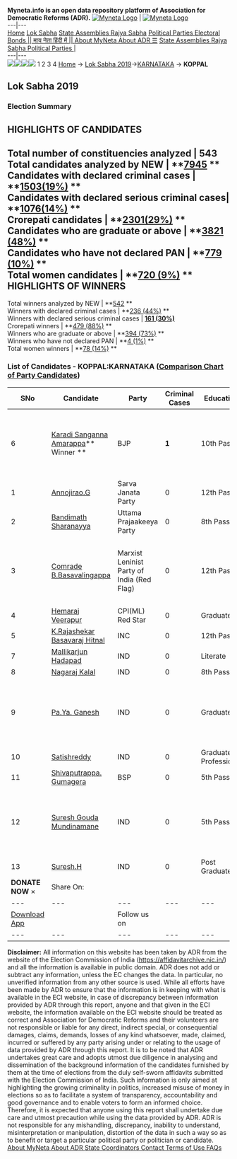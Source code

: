 **Myneta.info is an open data repository platform of Association for Democratic Reforms (ADR).**
[![Myneta Logo](https://www.myneta.info/lib/img/myneta-logo.png)](https://www.myneta.info/) | [![Myneta Logo](https://www.myneta.info/lib/img/adr-logo.png)](https://adrindia.org)  
---|---  
[Home](https://www.myneta.info/) [Lok Sabha](https://www.myneta.info/#ls "Lok Sabha") [ State Assemblies ](https://www.myneta.info/#sa "State Assemblies") [Rajya Sabha](https://www.myneta.info/#rs "Rajya Sabha") [Political Parties ](https://www.myneta.info/party "Political Parties") [ Electoral Bonds ](https://www.myneta.info/electoral_bonds "Electoral Bonds") [ || माय नेता हिंदी में || ](https://translate.google.co.in/translate?prev=hp&hl=en&js=y&u=www.myneta.info&sl=en&tl=hi&history_state0=) [ About MyNeta ](https://adrindia.org/content/about-myneta) [ About ADR ](https://adrindia.org/about-adr/who-we-are) [☰](javascript:void\(0\))
[ State Assemblies ](https://www.myneta.info/#sa "State Assemblies") [ Rajya Sabha ](https://www.myneta.info/#rs "Rajya Sabha") [ Political Parties ](https://www.myneta.info/party "Political Parties")
|   
---|---  
![](https://www.myneta.info/lib/img/banner/banner-1.png)![](https://www.myneta.info/lib/img/banner/banner-2.png)![](https://www.myneta.info/lib/img/banner/banner-3.png)![](https://www.myneta.info/lib/img/banner/banner-4.png)
1  2  3  4 
[Home](https://www.myneta.info/) → [Lok Sabha 2019](https://www.myneta.info/LokSabha2019/)→[KARNATAKA](https://www.myneta.info/LokSabha2019/index.php?action=show_constituencies&state_id=43) → **KOPPAL**
### 
## Lok Sabha 2019
###  Election Summary 
HIGHLIGHTS OF CANDIDATES  
---  
Total number of constituencies analyzed |  543   
Total candidates analyzed by NEW | **[7945](https://www.myneta.info/LokSabha2019/index.php?action=summary&subAction=candidates_analyzed&sort=candidate#summary) **  
Candidates with declared criminal cases | **[1503(19%)](https://www.myneta.info/LokSabha2019/index.php?action=summary&subAction=crime&sort=candidate#summary) **  
Candidates with declared serious criminal cases| **[1076(14%)](https://www.myneta.info/LokSabha2019/index.php?action=summary&subAction=serious_crime&sort=candidate#summary) **  
Crorepati candidates | **[2301(29%)](https://www.myneta.info/LokSabha2019/index.php?action=summary&subAction=crorepati&sort=candidate#summary) **  
Candidates who are graduate or above | **[3821 (48%)](https://www.myneta.info/LokSabha2019/index.php?action=summary&subAction=education&sort=candidate#summary) **  
Candidates who have not declared PAN | **[779 (10%)](https://www.myneta.info/LokSabha2019/index.php?action=summary&subAction=without_pan&sort=candidate#summary) **  
Total women candidates | **[720 (9%)](https://www.myneta.info/LokSabha2019/index.php?action=summary&subAction=women_candidate&sort=candidate#summary) **  
HIGHLIGHTS OF WINNERS  
---  
Total winners analyzed by NEW | **[542](https://www.myneta.info/LokSabha2019/index.php?action=summary&subAction=winner_analyzed&sort=candidate#summary) **  
Winners with declared criminal cases | **[236 (44%)](https://www.myneta.info/LokSabha2019/index.php?action=summary&subAction=winner_crime&sort=candidate#summary) **  
Winners with declared serious criminal cases | **[161 (30%)](https://www.myneta.info/LokSabha2019/index.php?action=summary&subAction=winner_serious_crime&sort=candidate#summary)**  
Crorepati winners | **[479 (88%)](https://www.myneta.info/LokSabha2019/index.php?action=summary&subAction=winner_crorepati&sort=candidate#summary) **  
Winners who are graduate or above | **[394 (73%)](https://www.myneta.info/LokSabha2019/index.php?action=summary&subAction=winner_education&sort=candidate#summary) **  
Winners who have not declared PAN | **[4 (1%)](https://www.myneta.info/LokSabha2019/index.php?action=summary&subAction=winner_without_pan&sort=candidate#summary) **  
Total women winners | **[78 (14%)](https://www.myneta.info/LokSabha2019/index.php?action=summary&subAction=winner_women&sort=candidate#summary) **  
### List of Candidates - KOPPAL:KARNATAKA ([Comparison Chart of Party Candidates](https://www.myneta.info/LokSabha2019/comparisonchart.php?constituency_id=623))
SNo | Candidate| Party| Criminal Cases| Education| Age| Total Assets| Liabilities  
---|---|---|---|---|---|---|---  
6  | [Karadi Sanganna Amarappa](https://www.myneta.info/LokSabha2019/candidate.php?candidate_id=10382)** Winner ** | BJP | **1** | 10th Pass| 64 | ![](https://myneta.info/image_v2.php?myneta_folder=LokSabha2019&candidate_id=10382&col=ta) | ![](https://myneta.info/image_v2.php?myneta_folder=LokSabha2019&candidate_id=10382&col=lia)  
1  | [Annojirao.G](https://www.myneta.info/LokSabha2019/candidate.php?candidate_id=10383) | Sarva Janata Party | 0 | 12th Pass| 43 | Rs 29,26,000 ~ 29 Lacs+ | Rs 0 ~   
2  | [Bandimath Sharanayya](https://www.myneta.info/LokSabha2019/candidate.php?candidate_id=7263) | Uttama Prajaakeeya Party | 0 | 8th Pass| 37 | Rs 63,000 ~ 63 Thou+ | Rs 0 ~   
3  | [Comrade B.Basavalingappa](https://www.myneta.info/LokSabha2019/candidate.php?candidate_id=10384) | Marxist Leninist Party of India (Red Flag) | 0 | 12th Pass| 42 | ![](https://myneta.info/image_v2.php?myneta_folder=LokSabha2019&candidate_id=10384&col=ta) | ![](https://myneta.info/image_v2.php?myneta_folder=LokSabha2019&candidate_id=10384&col=lia)  
4  | [Hemaraj Veerapur](https://www.myneta.info/LokSabha2019/candidate.php?candidate_id=10385) | CPI(ML) Red Star | 0 | Graduate| 44 | Rs 50,000 ~ 50 Thou+ | Rs 0 ~   
5  | [K.Rajashekar Basavaraj Hitnal](https://www.myneta.info/LokSabha2019/candidate.php?candidate_id=7262) | INC | 0 | 12th Pass| 38 | Rs 8,49,22,164 ~ 8 Crore+ | Rs 3,84,12,374 ~ 3 Crore+  
7  | [Mallikarjun Hadapad](https://www.myneta.info/LokSabha2019/candidate.php?candidate_id=10389) | IND | 0 | Literate| 48 | Rs 12,97,000 ~ 12 Lacs+ | Rs 0 ~   
8  | [Nagaraj Kalal](https://www.myneta.info/LokSabha2019/candidate.php?candidate_id=10387) | IND | 0 | 8th Pass| 44 | Rs 67,98,500 ~ 67 Lacs+ | Rs 0 ~   
9  | [Pa.Ya. Ganesh](https://www.myneta.info/LokSabha2019/candidate.php?candidate_id=10386) | IND | 0 | Graduate| 45 | ![](https://myneta.info/image_v2.php?myneta_folder=LokSabha2019&candidate_id=10386&col=ta) | ![](https://myneta.info/image_v2.php?myneta_folder=LokSabha2019&candidate_id=10386&col=lia)  
10  | [Satishreddy](https://www.myneta.info/LokSabha2019/candidate.php?candidate_id=10390) | IND | 0 | Graduate Professional| 28 | Rs 82,000 ~ 82 Thou+ | Rs 0 ~   
11  | [Shivaputrappa. Gumagera](https://www.myneta.info/LokSabha2019/candidate.php?candidate_id=10381) | BSP | 0 | 5th Pass| 49 | Rs 84,75,000 ~ 84 Lacs+ | Rs 12,00,000 ~ 12 Lacs+  
12  | [Suresh Gouda Mundinamane](https://www.myneta.info/LokSabha2019/candidate.php?candidate_id=7039) | IND | 0 | 5th Pass| 39 | ![](https://myneta.info/image_v2.php?myneta_folder=LokSabha2019&candidate_id=7039&col=ta) | ![](https://myneta.info/image_v2.php?myneta_folder=LokSabha2019&candidate_id=7039&col=lia)  
13  | [Suresh.H](https://www.myneta.info/LokSabha2019/candidate.php?candidate_id=10391) | IND | 0 | Post Graduate| 34 | Rs 1,77,000 ~ 1 Lacs+ | Rs 0 ~   
|  **DONATE NOW** × |  Share On:  | [](https://api.whatsapp.com/send?text=https%3A%2F%2Fmyneta.info%2Fpunjab2022%2Findex.php%3Faction%3Dshow_constituencies%26state_id%3D19) | [](https://www.facebook.com/sharer/sharer.php?u=https%3A%2F%2Fmyneta.info%2Fpunjab2022%2Findex.php%3Faction%3Dshow_constituencies%26state_id%3D19) | [](https://twitter.com/share?url=https%3A%2F%2Fmyneta.info%2Fpunjab2022%2Findex.php%3Faction%3Dshow_constituencies%26state_id%3D19)  
---|---|---|---|---  
| [ Download App ](https://play.google.com/store/apps/details?id=com.webrosoft.myneta1&pcampaignid=pcampaignidMKT-Other-global-all-co-prtnr-py-PartBadge-Mar2515-1) | [](https://play.google.com/store/apps/details?id=com.webrosoft.myneta1&pcampaignid=pcampaignidMKT-Other-global-all-co-prtnr-py-PartBadge-Mar2515-1) |  Follow us on  | [](https://www.facebook.com/adrindia.org/) | [](https://twitter.com/adrspeaks) | [](https://groups.google.com/g/national-election-watch?hl=en&pli=1) | [](https://www.instagram.com/adrspeaks/) | [](https://www.youtube.com/user/adrspeaks) | [](https://sharechat.com/profile/adrspeaks)  
---|---|---|---|---|---|---|---|---  
**Disclaimer:** All information on this website has been taken by ADR from the website of the Election Commission of India (https://affidavitarchive.nic.in/) and all the information is available in public domain. ADR does not add or subtract any information, unless the EC changes the data. In particular, no unverified information from any other source is used. While all efforts have been made by ADR to ensure that the information is in keeping with what is available in the ECI website, in case of discrepancy between information provided by ADR through this report, anyone and that given in the ECI website, the information available on the ECI website should be treated as correct and Association for Democratic Reforms and their volunteers are not responsible or liable for any direct, indirect special, or consequential damages, claims, demands, losses of any kind whatsoever, made, claimed, incurred or suffered by any party arising under or relating to the usage of data provided by ADR through this report. It is to be noted that ADR undertakes great care and adopts utmost due diligence in analysing and dissemination of the background information of the candidates furnished by them at the time of elections from the duly self-sworn affidavits submitted with the Election Commission of India. Such information is only aimed at highlighting the growing criminality in politics, increased misuse of money in elections so as to facilitate a system of transparency, accountability and good governance and to enable voters to form an informed choice. Therefore, it is expected that anyone using this report shall undertake due care and utmost precaution while using the data provided by ADR. ADR is not responsible for any mishandling, discrepancy, inability to understand, misinterpretation or manipulation, distortion of the data in such a way so as to benefit or target a particular political party or politician or candidate. 
[ About MyNeta ](https://adrindia.org/content/about-myneta) [ About ADR ](https://adrindia.org/about-adr/who-we-are) [ State Coordinators ](https://adrindia.org/about-adr/state-coordinators) [ Contact ](https://adrindia.org/contact-us) [ Terms of Use ](https://adrindia.org/content/adr-terms-use) [ FAQs ](https://adrindia.org/content/faqs)
